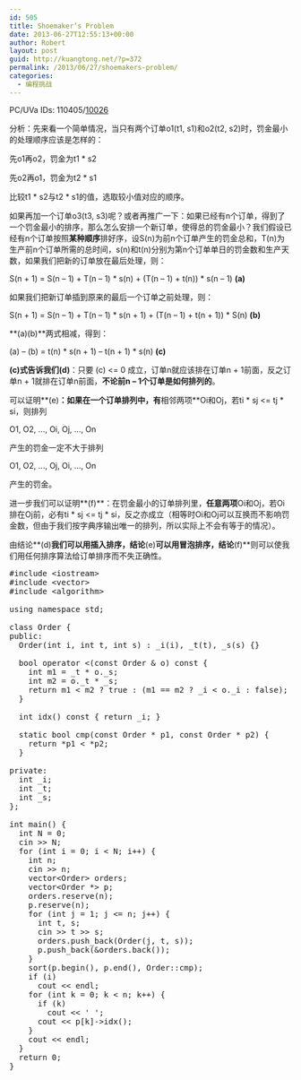 ```yaml
---
id: 505
title: Shoemaker’s Problem
date: 2013-06-27T12:55:13+00:00
author: Robert
layout: post
guid: http://kuangtong.net/?p=372
permalink: /2013/06/27/shoemakers-problem/
categories:
  - 编程挑战
---
```

PC/UVa IDs: 110405/<a href="http://uva.onlinejudge.org/index.php?option=com_onlinejudge&#038;Itemid=8&#038;page=show_problem&#038;problem=967" target="_blank">10026</a>

分析：先来看一个简单情况，当只有两个订单o1(t1, s1)和o2(t2, s2)时，罚金最小的处理顺序应该是怎样的：
  
先o1再o2，罚金为t1 * s2
  
先o2再o1，罚金为t2 * s1
  
比较t1 \* s2与t2 \* s1的值，选取较小值对应的顺序。<!--more-->


  
如果再加一个订单o3(t3, s3)呢？或者再推广一下：如果已经有n个订单，得到了一个罚金最小的排序，那么怎么安排一个新订单，使得总的罚金最小？我们假设已经有n个订单按照**某种顺序**排好序，设S(n)为前n个订单产生的罚金总和，T(n)为生产前n个订单所需的总时间，s(n)和t(n)分别为第n个订单单日的罚金数和生产天数，如果我们把新的订单放在最后处理，则：
  
S(n + 1) = S(n &#8211; 1) + T(n &#8211; 1) \* s(n) + (T(n &#8211; 1) + t(n)) \* s(n &#8211; 1) **(a)**
  
如果我们把新订单插到原来的最后一个订单之前处理，则：
  
S(n + 1) = S(n &#8211; 1) + T(n &#8211; 1) \* s(n + 1) + (T(n &#8211; 1) + t(n + 1)) \* S(n) **(b)**
  
**(a)(b)**两式相减，得到：
  
(a) &#8211; (b) = t(n) \* s(n + 1) &#8211; t(n + 1) \* s(n) **(c)**
  
**(c)**式告诉我们**(d)**：只要 (c) <= 0 成立，订单n就应该排在订单n + 1前面，反之订单n + 1就排在订单n前面，**不论前n &#8211; 1个订单是如何排列的**。
  
可以证明**(e)**：如果在一个订单排列中，有**相邻两项**Oi和Oj，若ti * sj <= tj * si，则排列
  
O1, O2, ..., Oi, Oj, ..., On
  
产生的罚金一定不大于排列
  
O1, O2, ..., Oj, Oi, ..., On
  
产生的罚金。
  
进一步我们可以证明**(f)**：在罚金最小的订单排列里，**任意两项**Oi和Oj，若Oi排在Oj前，必有ti * sj <= tj * si，反之亦成立（相等时Oi和Oj可以互换而不影响罚金数，但由于我们按字典序输出唯一的排列，所以实际上不会有等于的情况）。
  
由结论**(d)**我们可以用插入排序，结论**(e)**可以用冒泡排序，结论**(f)**则可以使我们用任何排序算法给订单排序而不失正确性。

<pre class="brush: cpp; title: ; notranslate" title="">#include &lt;iostream&gt;
#include &lt;vector&gt;
#include &lt;algorithm&gt;

using namespace std;

class Order {
public:
  Order(int i, int t, int s) : _i(i), _t(t), _s(s) {}

  bool operator &lt;(const Order & o) const {
    int m1 = _t * o._s;
    int m2 = o._t * _s;
    return m1 &lt; m2 ? true : (m1 == m2 ? _i &lt; o._i : false);
  }

  int idx() const { return _i; }

  static bool cmp(const Order * p1, const Order * p2) {
    return *p1 &lt; *p2;
  }

private:
  int _i;
  int _t;
  int _s;
};

int main() {
  int N = 0;
  cin &gt;&gt; N;
  for (int i = 0; i &lt; N; i++) {
    int n;
    cin &gt;&gt; n;
    vector&lt;Order&gt; orders;
    vector&lt;Order *&gt; p;
    orders.reserve(n);
    p.reserve(n);
    for (int j = 1; j &lt;= n; j++) {
      int t, s;
      cin &gt;&gt; t &gt;&gt; s;
      orders.push_back(Order(j, t, s));
      p.push_back(&orders.back());
    }
    sort(p.begin(), p.end(), Order::cmp);
    if (i)
      cout &lt;&lt; endl;
    for (int k = 0; k &lt; n; k++) {
      if (k)
        cout &lt;&lt; ' ';
      cout &lt;&lt; p[k]-&gt;idx();
    }
    cout &lt;&lt; endl;
  }
  return 0;
}
</pre>

<div class="addtoany_share_save_container addtoany_content_bottom">
  <div class="a2a_kit a2a_kit_size_32 addtoany_list a2a_target" id="wpa2a_50">
    <a class="a2a_button_facebook" href="http://www.addtoany.com/add_to/facebook?linkurl=http%3A%2F%2Fkuangtong.me%2F2013%2F06%2F27%2Fshoemakers-problem%2F&linkname=Shoemaker%E2%80%99s%20Problem" title="Facebook" rel="nofollow" target="_blank"></a><a class="a2a_button_twitter" href="http://www.addtoany.com/add_to/twitter?linkurl=http%3A%2F%2Fkuangtong.me%2F2013%2F06%2F27%2Fshoemakers-problem%2F&linkname=Shoemaker%E2%80%99s%20Problem" title="Twitter" rel="nofollow" target="_blank"></a><a class="a2a_button_google_plus" href="http://www.addtoany.com/add_to/google_plus?linkurl=http%3A%2F%2Fkuangtong.me%2F2013%2F06%2F27%2Fshoemakers-problem%2F&linkname=Shoemaker%E2%80%99s%20Problem" title="Google+" rel="nofollow" target="_blank"></a><a class="a2a_button_sina_weibo" href="http://www.addtoany.com/add_to/sina_weibo?linkurl=http%3A%2F%2Fkuangtong.me%2F2013%2F06%2F27%2Fshoemakers-problem%2F&linkname=Shoemaker%E2%80%99s%20Problem" title="Sina Weibo" rel="nofollow" target="_blank"></a><a class="a2a_dd addtoany_share_save" href="https://www.addtoany.com/share_save"></a>
  </div>
</div>